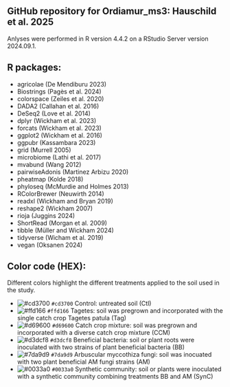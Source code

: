 ## GitHub repository for Ordiamur_ms3: Hauschild et al. 2025
Anlyses were performed in R version 4.4.2 on a RStudio Server version 2024.09.1.

## R packages:
- agricolae (De Mendiburu 2023)
- Biostrings (Pagès et al. 2024)
- colorspace (Zeiles et al. 2020) 
- DADA2 (Callahan et al. 2016)
- DeSeq2 (Love et al. 2014)
- dplyr (Wickham et al. 2023)
- forcats (Wickham et al. 2023)
- ggplot2 (Wickham et al. 2016)
- ggpubr (Kassambara 2023)
- grid (Murrell 2005)
- microbiome (Lathi et al. 2017)
- mvabund (Wang 2012)
- pairwiseAdonis (Martinez Arbizu 2020)
- pheatmap (Kolde 2018)
- phyloseq (McMurdie and Holmes 2013)
- RColorBrewer (Neuwirth 2014)
- readxl (Wickham and Bryan 2019)
- reshape2 (Wickham 2007)
- rioja (Juggins 2024)
- ShortRead (Morgan et al. 2009)
- tibble (Müller and Wickham 2024)
- tidyverse (Wicham et al. 2019)
- vegan (Oksanen 2024)

## Color code (HEX):
Different colors highlight the different treatments applied to the soil used in the study.
- ![#cd3700](https://placehold.co/15x15/cd3700/cd3700.png) `#cd3700` Control: untreated soil (Ctl)
- ![#ffd166](https://placehold.co/15x15/ffd166/ffd166.png) `#ffd166` Tagetes: soil was pregrown and incorporated with the single catch crop Tagetes patula (Tag)
- ![#d69600](https://placehold.co/15x15/d69600/d69600.png) `#d69600` Catch crop mixture: soil was pregrown and incorporated with a diverse catch crop mixture (CCM)
- ![#d3dcf8](https://placehold.co/15x15/d3dcf8/d3dcf8.png) `#d3dcf8` Beneficial bacteria: soil or plant roots were inoculated with two strains of plant beneficial bacteria (BB) 
- ![#7da9d9](https://placehold.co/15x15/7da9d9/7da9d9.png) `#7da9d9` Arbuscular myccothiza fungi: soil was inocuated with two plant beneficial AM fungi strains (AM) 
- ![#0033a0](https://placehold.co/15x15/0033a0/0033a0.png) `#0033a0` Synthetic community: soil or plants were inoculated with a synthetic community combining treatments BB and AM (SynC) 
